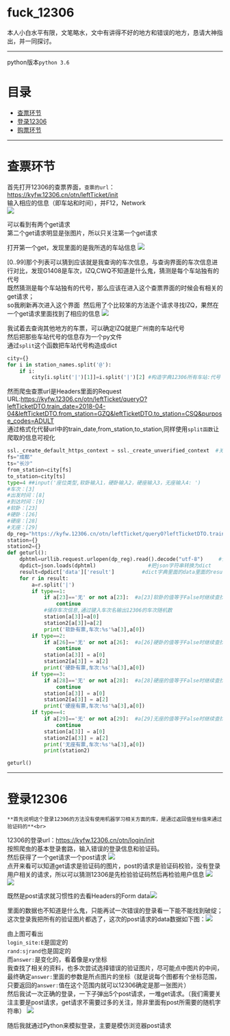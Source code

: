 fuck_12306
=========

本人小白水平有限，文笔略水，文中有讲得不好的地方和错误的地方，恳请大神指出，并一同探讨。
***
python版本`python 3.6`

# 目录
* [查票环节](#查票环节)
* [登录12306](#登录12306)
* [购票环节](#购票环节)

****
# 查票环节<br>
首先打开12306的查票界面，`查票的url`：https://kyfw.12306.cn/otn/leftTicket/init<br>
输入相应的信息（即车站和时间），并F12，Network<br>
![](https://github.com/J-crow/fuck_12306/raw/master/image/check.png)


可以看到有两个get请求<br>
第二个get请求明显是张图片，所以只关注第一个get请求<br>


打开第一个get，发现里面的是我所选的车站信息 ![](https://github.com/J-crow/fuck_12306/raw/master/image/check1.png)<br>

[0..99]那个列表可以猜到应该就是我查询的车次信息，与查询界面的车次信息进行对比，发现G1408是车次，IZQ,CWQ不知道是什么鬼，猜测是每个车站独有的代号<br>
既然猜测是每个车站独有的代号，那么应该在进入这个查票界面的时候会有相关的get请求；<br>
so我刷新再次进入这个界面  然后用了个比较笨的方法逐个请求寻找IZQ，果然在一个get请求里面找到了相应的信息 ![](https://github.com/J-crow/fuck_12306/raw/master/image/check2.png)<br>

我试着去查询其他地方的车票，可以确定IZQ就是广州南的车站代号<br>
然后把那些车站代号的信息存为一个py文件<br>
通过`split`这个函数把车站代号构造成dict
```python
city={}
for i in station_names.split('@'):
    if i:
        city[i.split('|')[1]]=i.split('|')[2] #构造字典12306所有车站:代号
```

然而爬虫查票url是Headers里面的Request URL:https://kyfw.12306.cn/otn/leftTicket/queryO?leftTicketDTO.train_date=2018-04-04&leftTicketDTO.from_station=GZQ&leftTicketDTO.to_station=CSQ&purpose_codes=ADULT<br>
通过格式化代替url中的train_date,from_station,to_station,同样使用`split函数`让爬取的信息可视化
```python
ssl._create_default_https_context = ssl._create_unverified_context  #关闭证书验证
fs="成都"
ts="长沙"
from_station=city[fs]
to_station=city[ts]
type=4 ##input('座位类型,软卧输入1，硬卧输入2，硬座输入3，无座输入4: ')
#车次：[3]
#出发时间：[8]
#到达时间：[9]
#软卧：[23]
#硬卧：[26]
#硬座：[28]
#无座：[29]
dp_reg="https://kyfw.12306.cn/otn/leftTicket/queryO?leftTicketDTO.train_date=%s&leftTicketDTO.from_station=%s&leftTicketDTO.to_station=%s&purpose_codes=ADULT"%(train_date,from_station ,to_station)
station={}
station2={}
def geturl():
    dphtml=urllib.request.urlopen(dp_reg).read().decode("utf-8")     #读取HTML，并转码
    dpdict=json.loads(dphtml)                 #把json字符串转换为dict
    result=dpdict['data']['result']         #dict字典里面的data里面的result是所需要的车次信息
    for r in result:
        a=r.split('|')
        if type==1:
            if a[23]=='无' or not a[23]:  #a[23]软卧的值等于False时继续查找
                continue
            #储存车次信息,通过键入车次名输出12306的车次随机数
            station[a[3]]=a[0]
            station2[a[3]]=a[2]
            print('软卧有票,车次:%s'%a[3],a[0])
        if type==2:
            if a[26]=='无' or not a[26]:  #a[26]硬卧的值等于False时继续查找
                continue
            station[a[3]] = a[0]
            station2[a[3]] = a[2]
            print('硬卧有票,车次:%s'%a[3],a[0])
        if type==3:
            if a[28]=='无' or not a[28]:  #a[28]硬座的值等于False时继续查找
                continue
            station[a[3]] = a[0]
            station2[a[3]] = a[2]
            print('硬座有票,车次:%s'%a[3],a[0])
        if type==4:
            if a[29]=='无' or not a[29]:  #a[29]无座的值等于False时继续查找
                continue
            station[a[3]] = a[0]
            station2[a[3]] = a[2]
            print('无座有票,车次:%s'%a[3],a[0])
            print(station2)

geturl()
```
***
# 登录12306<br>
    **首先说明这个登录12306的方法没有使用机器学习相关方面的库，是通过返回值坐标值来通过验证码的**<br>
12306的登录url：https://kyfw.12306.cn/otn/login/init<br>
按照爬虫的基本登录套路，输入错误的登录信息和验证码。<br>
然后获得了一个get请求一个post请求 ![](https://github.com/J-crow/fuck_12306/raw/master/image/login1.png)<br>
点开来看可以知道get请求是验证码的图片，post的请求是验证码校验，没有登录用户相关的请求，所以可以猜测12306是先检验验证码然后再检验用户信息
![](https://github.com/J-crow/fuck_12306/raw/master/image/login3.png)  ![](https://github.com/J-crow/fuck_12306/raw/master/image/login2.png)<br>

既然是post请求就习惯性的去看Headers的Form data![](https://github.com/J-crow/fuck_12306/raw/master/image/login4.png)<br>

里面的数据也不知道是什么鬼，只能再试一次错误的登录看一下能不能找到破绽；<br>
这次登录我把所有的验证图片都选了，这次的post请求的data数据如下图：![](https://github.com/J-crow/fuck_12306/raw/master/image/login7.png)<br>

由上图可看出<br>
`login_site:E`是固定的<br>
`rand:sjrand`也是固定的<br>
而`answer:`是变化的，看着像是xy坐标<br>
我查找了相关的资料，也多次尝试选择错误的验证图片，尽可能点中图片的中间，最终确定`answer:`里面的参数是所点图片的坐标（就是说每个图都有个坐标范围，只要返回的`answer:`值在这个范围内就可以12306确定是那一张图片）<br>
然后我试一次正确的登录，一下子弹出5个post请求，一堆get请求。（我们需要关注主要是post请求，get请求不需要过多的关注，除非里面有post所需要的随机字符串）
![](https://github.com/J-crow/fuck_12306/raw/master/image/login8.png)<br>

随后我就通过Python来模拟登录，主要是模仿浏览器post请求<br>


